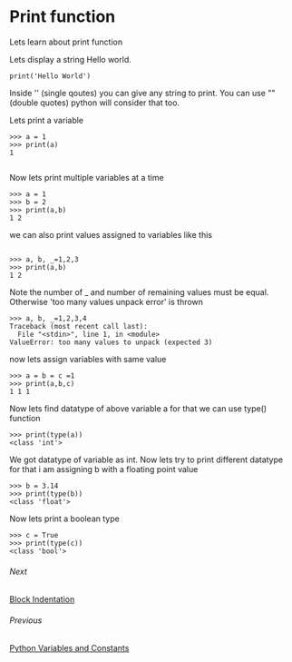 # Print function

Lets learn about print function

Lets display a string Hello world.

```print('Hello World')```


Inside '' (single qoutes) you can give any string to print. You can use "" (double quotes) python will consider that too.

Lets print a variable 

```
>>> a = 1
>>> print(a)
1


```
Now lets print multiple variables at a time

```
>>> a = 1
>>> b = 2
>>> print(a,b)
1 2

```

we can also print values assigned to variables like this

```

>>> a, b, _=1,2,3
>>> print(a,b)
1 2
```

Note the number of _ and number of remaining values must be equal. Otherwise 'too many values unpack error' is thrown 

```
>>> a, b, _=1,2,3,4
Traceback (most recent call last):
  File "<stdin>", line 1, in <module>
ValueError: too many values to unpack (expected 3)

```

now lets assign variables with same value

```
>>> a = b = c =1
>>> print(a,b,c)
1 1 1
```
Now lets find datatype of above variable a for that we can use type() function

```
>>> print(type(a))
<class 'int'>
```

We got datatype of variable as int. Now lets try to print different datatype for that i am assigning b with a floating point value

```
>>> b = 3.14
>>> print(type(b))
<class 'float'>

```

Now lets print a boolean type

```
>>> c = True
>>> print(type(c))
<class 'bool'>

```
###### Next
[Block Indentation](./Block%20Indentation.md)

###### Previous
[Python Variables and Constants](./Python%20Variables%20and%20Constants.md)